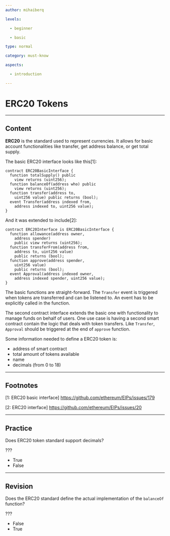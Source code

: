 ```yaml
---
author: mihaiberq

levels:

  - beginner

  - basic

type: normal

category: must-know

aspects:

  - introduction

---
```

# ERC20 Tokens

---
## Content

**ERC20** is the standard used to represent currencies. It allows for basic account functionalities like transfer, get address balance, or get total supply. 

The basic ERC20 interface looks like this[1]:
```
contract ERC20BasicInterface {
  function totalSupply() public 
    view returns (uint256);
  function balanceOf(address who) public 
    view returns (uint256);
  function transfer(address to, 
    uint256 value) public returns (bool);
  event Transfer(address indexed from,
    address indexed to, uint256 value);
}
```
And it was extended to include[2]:
```
contract ERC20Interface is ERC20BasicInterface {
  function allowance(address owner,
    address spender) 
    public view returns (uint256);
  function transferFrom(address from, 
    address to, uint256 value)
    public returns (bool);
  function approve(address spender, 
    uint256 value)
    public returns (bool);
  event Approval(address indexed owner,
    address indexed spender, uint256 value);
}
```
The basic functions are straight-forward. The `Transfer` event is triggered when tokens are transferred and can be listened to. An event has to be explicitly called in the function.

The second contract interface extends the basic one with functionality to manage funds on behalf of users. One use case is having a second smart contract contain the logic that deals with token transfers. Like `Transfer`, `Approval` should be triggered at the end of `approve` function.

Some information needed to define a ERC20 token is:
- address of smart contract
- total amount of tokens available
- name
- decimals (from 0 to 18)

---
## Footnotes
[1: ERC20 basic interface]
https://github.com/ethereum/EIPs/issues/179

[2: ERC20 interface]
https://github.com/ethereum/EIPs/issues/20

---
## Practice

Does ERC20 token standard support decimals?

???

* True
* False

---
## Revision

Does the ERC20 standard define the actual implementation of the `balanceOf` function?

???

* False
* True